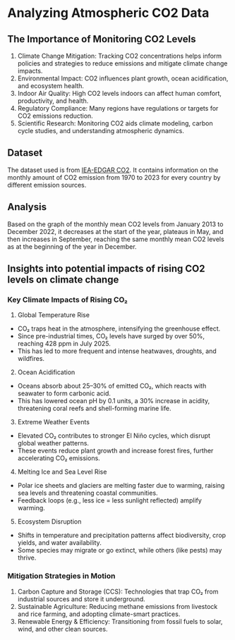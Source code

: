 # Analyzing Atmospheric CO2 Data

## The Importance of Monitoring CO2 Levels
1. Climate Change Mitigation: Tracking CO2 concentrations helps inform policies and strategies to reduce emissions and mitigate climate change impacts.
2. Environmental Impact: CO2 influences plant growth, ocean acidification, and ecosystem health.
3. Indoor Air Quality: High CO2 levels indoors can affect human comfort, productivity, and health.
4. Regulatory Compliance: Many regions have regulations or targets for CO2 emissions reduction.
5. Scientific Research: Monitoring CO2 aids climate modeling, carbon cycle studies, and understanding atmospheric dynamics.

## Dataset
The dataset used is from [IEA-EDGAR CO2](edgar.jrc.ec.europa.eu/dataset_ghg2024). It contains information on the monthly amount of CO2 emission from 1970 to 2023 for every country by different emission sources.

## Analysis
Based on the graph of the monthly mean CO2 levels from January 2013 to December 2022, it decreases at the start of the year, plateaus in May, and then increases in September, reaching the same monthly mean CO2 levels as at the beginning of the year in December.

## Insights into potential impacts of rising CO2 levels on climate change
### Key Climate Impacts of Rising CO₂
1. Global Temperature Rise
- CO₂ traps heat in the atmosphere, intensifying the greenhouse effect.
- Since pre-industrial times, CO₂ levels have surged by over 50%, reaching 428 ppm in July 2025.
- This has led to more frequent and intense heatwaves, droughts, and wildfires.
2. Ocean Acidification
- Oceans absorb about 25–30% of emitted CO₂, which reacts with seawater to form carbonic acid.
- This has lowered ocean pH by 0.1 units, a 30% increase in acidity, threatening coral reefs and shell-forming marine life.
3. Extreme Weather Events
- Elevated CO₂ contributes to stronger El Niño cycles, which disrupt global weather patterns.
- These events reduce plant growth and increase forest fires, further accelerating CO₂ emissions.
4. Melting Ice and Sea Level Rise
- Polar ice sheets and glaciers are melting faster due to warming, raising sea levels and threatening coastal communities.
- Feedback loops (e.g., less ice = less sunlight reflected) amplify warming.
5. Ecosystem Disruption
- Shifts in temperature and precipitation patterns affect biodiversity, crop yields, and water availability.
- Some species may migrate or go extinct, while others (like pests) may thrive.
### Mitigation Strategies in Motion
1. Carbon Capture and Storage (CCS): Technologies that trap CO₂ from industrial sources and store it underground.
2. Sustainable Agriculture: Reducing methane emissions from livestock and rice farming, and adopting climate-smart practices.
3. Renewable Energy & Efficiency: Transitioning from fossil fuels to solar, wind, and other clean sources.
